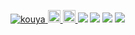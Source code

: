 <p align="left">
  <a href="https://github.com/kouya0205/kouya0205">
    <img src="https://komarev.com/ghpvc/?username=kouya0205" alt="kouya" />
  </a>
  <a href="http://twitter.com/Ko_ya_NOL">
    <img height="20" src="https://img.shields.io/twitter/follow/Ko_ya_NOL?label=Twitter&logo=twitter&style=flat" />
  </a>
  <a href="https://github.com/Ko_ya_NOL">
    <img height="20" src="https://img.shields.io/github/followers/Ko_ya_NOL?label=follow&logo=github&style=flat" />
  </a>
   <img src="https://github-profile-trophy.vercel.app/?username=kouya0205" />
  <a/>
  <img src="http://github-profile-summary-cards.vercel.app/api/cards/profile-details?username=kouya0205&theme=vue" />
  <img src="https://github-readme-stats.vercel.app/api/top-langs?username=kouya0205" />
  <img src="https://skillicons.dev/icons?i=html,css,js,typescript" />
</p>
